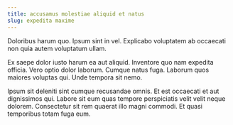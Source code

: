 ```yaml
---
title: accusamus molestiae aliquid et natus
slug: expedita maxime
---
```


Doloribus harum quo. Ipsum sint in vel. Explicabo voluptatem ab occaecati non quia autem voluptatum ullam.

Ex saepe dolor iusto harum ea aut aliquid. Inventore quo nam expedita officia. Vero optio dolor laborum. Cumque natus fuga. Laborum quos maiores voluptas qui. Unde tempora sit nemo.

Ipsum sit deleniti sint cumque recusandae omnis. Et est occaecati et aut dignissimos qui. Labore sit eum quas tempore perspiciatis velit velit neque dolorem. Consectetur sit rem quaerat illo magni commodi. Et quasi temporibus totam fuga eum.
